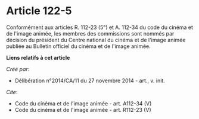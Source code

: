 # Article 122-5

Conformément aux articles R. 112-23 (5°) et A. 112-34 du code du cinéma et de l'image animée, les membres des commissions
sont nommés par décision du président du Centre national du cinéma et de l'image animée publiée au Bulletin officiel du
cinéma et de l'image animée.

**Liens relatifs à cet article**

_Créé par_:

  - Délibération n°2014/CA/11 du 27 novembre 2014 - art., v. init.

_Cite_:

  - Code du cinéma et de l'image animée - art. A112-34 (V)
  - Code du cinéma et de l'image animée - art. R112-23 (V)
